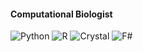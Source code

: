 #### Computational Biologist

![Python](https://img.shields.io/badge/-Python-3776AB?style=flat&logo=python&logoColor=white)  ![R](https://img.shields.io/badge/-R-276DC3?style=flat&logo=r&logoColor=white)  ![Crystal](https://img.shields.io/badge/-Crystal-000000?style=flat&logo=crystal&logoColor=white)  ![F#](https://img.shields.io/badge/-F%23-3782A2?style=flat&logo=f-sharp&logoColor=white)

<!--
shashankpritam/shashankpritam is a ✨ special ✨ repository because its `README.md` (this file) appears on your GitHub profile.
You can click the Preview link to take a look at your changes.
-->
